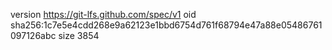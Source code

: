 version https://git-lfs.github.com/spec/v1
oid sha256:1c7e5e4cdd268e9a62123e1bbd6754d761f68794e47a88e05486761097126abc
size 3854
